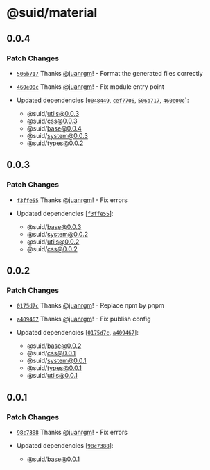 # @suid/material

## 0.0.4

### Patch Changes

- [`506b717`](https://github.com/swordev/suid/commit/506b717b0ea5ae2df82c3d0f34d5d3ffa98495b7) Thanks [@juanrgm](https://github.com/juanrgm)! - Format the generated files correctly

* [`460e00c`](https://github.com/swordev/suid/commit/460e00c2b14c2f720d9a1e959f2886a6a7be65e8) Thanks [@juanrgm](https://github.com/juanrgm)! - Fix module entry point

* Updated dependencies [[`0048449`](https://github.com/swordev/suid/commit/0048449215bc85200987c34bef93173868220c1d), [`cef7706`](https://github.com/swordev/suid/commit/cef77068d7afd8333e2a3f270acb39eb138334b7), [`506b717`](https://github.com/swordev/suid/commit/506b717b0ea5ae2df82c3d0f34d5d3ffa98495b7), [`460e00c`](https://github.com/swordev/suid/commit/460e00c2b14c2f720d9a1e959f2886a6a7be65e8)]:
  - @suid/utils@0.0.3
  - @suid/css@0.0.3
  - @suid/base@0.0.4
  - @suid/system@0.0.3
  - @suid/types@0.0.2

## 0.0.3

### Patch Changes

- [`f3ffe55`](https://github.com/swordev/suid/commit/f3ffe5548ee8c37c1927a17717b31163c8922870) Thanks [@juanrgm](https://github.com/juanrgm)! - Fix errors

- Updated dependencies [[`f3ffe55`](https://github.com/swordev/suid/commit/f3ffe5548ee8c37c1927a17717b31163c8922870)]:
  - @suid/base@0.0.3
  - @suid/system@0.0.2
  - @suid/utils@0.0.2
  - @suid/css@0.0.2

## 0.0.2

### Patch Changes

- [`0175d7c`](https://github.com/swordev/suid/commit/0175d7cde2206ea78530dfadb1658eae66277763) Thanks [@juanrgm](https://github.com/juanrgm)! - Replace npm by pnpm

* [`a409467`](https://github.com/swordev/suid/commit/a409467a4f23bb1baac38eb59187d6e01b9fbf1c) Thanks [@juanrgm](https://github.com/juanrgm)! - Fix publish config

* Updated dependencies [[`0175d7c`](https://github.com/swordev/suid/commit/0175d7cde2206ea78530dfadb1658eae66277763), [`a409467`](https://github.com/swordev/suid/commit/a409467a4f23bb1baac38eb59187d6e01b9fbf1c)]:
  - @suid/base@0.0.2
  - @suid/css@0.0.1
  - @suid/system@0.0.1
  - @suid/types@0.0.1
  - @suid/utils@0.0.1

## 0.0.1

### Patch Changes

- [`98c7388`](https://github.com/swordev/suid/commit/98c73884966a6cbd29a3b652b4d2f3251149ac4e) Thanks [@juanrgm](https://github.com/juanrgm)! - Fix errors

- Updated dependencies [[`98c7388`](https://github.com/swordev/suid/commit/98c73884966a6cbd29a3b652b4d2f3251149ac4e)]:
  - @suid/base@0.0.1
